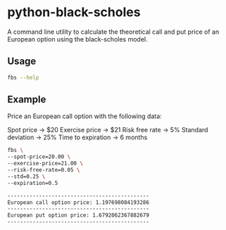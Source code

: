 
# python-black-scholes

A command line utility to calculate the theoretical call and put price of an European option using the black-scholes model.

## Usage

```bash
fbs --help
```

## Example
Price an European call option with the following data:

Spot price -> $20
Exercise price -> $21
Risk free rate -> 5%
Standard deviation -> 25%
Time to expiration -> 6 months

```bash
fbs \
--spot-price=20.00 \
--exercise-price=21.00 \
--risk-free-rate=0.05 \
--std=0.25 \
--expiration=0.5

---------------------------------------------
European call option price: 1.197698084193286
---------------------------------------------
European put option price: 1.6792062367882679
---------------------------------------------
```

